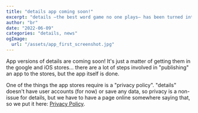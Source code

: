 ```yaml
---
title: "details app coming soon!"
excerpt: "details —the best word game no one plays— has been turned into a smartphone app"
author: "br"
date: "2022-06-09"
categories: "details, news"
ogImage:
  url: "/assets/app_first_screenshot.jpg"
---
```


App versions of details are coming soon! It's just a matter of getting them in the google and iOS stores... there are a lot of steps involved in "publishing" an app to the stores, but the app itself is done.

One of the things the app stores require is a "privacy policy". "details" doesn't have user accounts (for now) or save any data, so privacy is a non-issue for details, but we have to have a page online somewhere saying that, so we put it here: <a href="/privacypolicy">Privacy Policy</a>.
